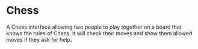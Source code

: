 # Chess
A Chess interface allowing two people to play together on a board that knows the rules of Chess. It will check their moves and show them allowed moves if they ask for help.
